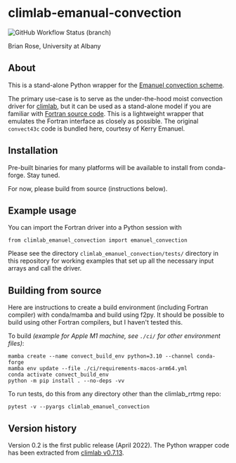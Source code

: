 # climlab-emanual-convection

![GitHub Workflow Status (branch)](https://img.shields.io/github/workflow/status/climlab/climlab-emanuel-convection/build-and-test/main?logo=github&style=for-the-badge)

Brian Rose, University at Albany

## About

This is a stand-alone Python wrapper for the [Emanuel convection scheme](https://emanuel.mit.edu/problem-convective-moistening).

The primary use-case is to serve as the under-the-hood moist convection driver
for [climlab](https://climlab.readthedocs.io/), but it can be used as a
stand-alone model if you are familiar with [Fortran source code](https://emanuel.mit.edu/FORTRAN-subroutine-convect).
This is a lightweight wrapper that emulates the Fortran interface as closely as possible.
The original `convect43c` code is bundled here, courtesy of Kerry Emanuel.

## Installation

Pre-built binaries for many platforms will be available to install from conda-forge. Stay tuned.

For now, please build from source (instructions below).

## Example usage

You can import the Fortran driver into a Python session with
```
from climlab_emanuel_convection import emanuel_convection
```

Please see the directory `climlab_emanuel_convection/tests/` directory in this repository
for working examples that set up all the necessary input arrays and call the driver.

## Building from source

Here are instructions to create a build environment (including Fortran compiler)
with conda/mamba and build using f2py.
It should be possible to build using other Fortran compilers, but I haven't tested this.

To build *(example for Apple M1 machine, see `./ci/` for other environment files)*:
```
mamba create --name convect_build_env python=3.10 --channel conda-forge
mamba env update --file ./ci/requirements-macos-arm64.yml
conda activate convect_build_env
python -m pip install . --no-deps -vv
```

To run tests, do this from any directory other than the climlab_rrtmg repo:
```
pytest -v --pyargs climlab_emanuel_convection
```

## Version history

Version 0.2 is the first public release (April 2022).
The Python wrapper code has been extracted from
[climlab v0.7.13](https://github.com/brian-rose/climlab/releases/tag/v0.7.13).
